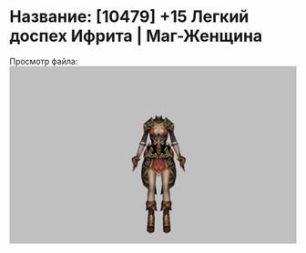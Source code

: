 # Название: [10479] +15 Легкий доспех Ифрита | Маг-Женщина

Просмотр файла:
![p050020.png](p050020.png)